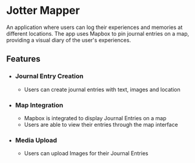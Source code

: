 # Jotter Mapper

An application where users can log their experiences and memories at different locations. The app uses Mapbox to pin journal entries on a map, providing a visual diary of the user's experiences.

## Features

- ### Journal Entry Creation
  - Users can create journal entries with text, images and location
- ### Map Integration
  - Mapbox is integrated to display Journal Entries on a map
  - Users are able to view their entries through the map interface
- ### Media Upload
  - Users can upload Images for their Journal Entries
